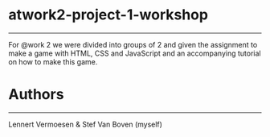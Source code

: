 # atwork2-project-1-workshop
-------------------------------------------------------
For @work 2 we were divided into groups of 2 and given the assignment to make a game with HTML, CSS and JavaScript and an accompanying tutorial on how to make this game.

# Authors
-------------------------------------------------------
Lennert Vermoesen &
Stef Van Boven (myself)
